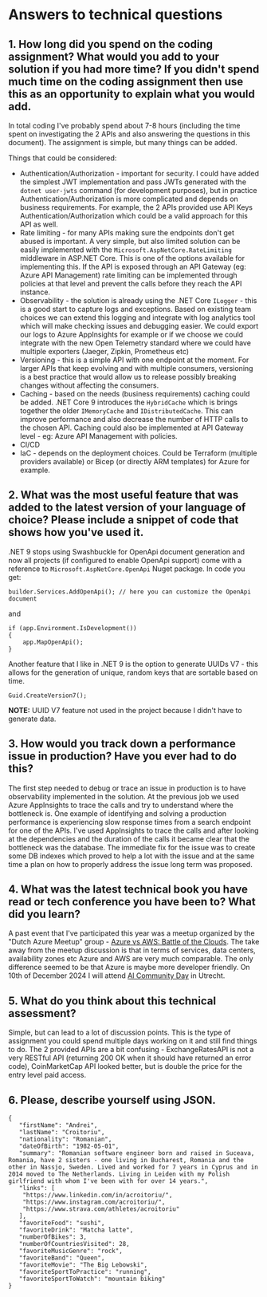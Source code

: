 # Answers to technical questions

## 1. How long did you spend on the coding assignment? What would you add to your solution if you had more time? If you didn't spend much time on the coding assignment then use this as an opportunity to explain what you would add.
In total coding I've probably spend about 7-8 hours (including the time spent on investigating the 2 APIs and also answering the questions in this document). The assignment is simple, but many things can be added.

Things that could be considered:
- Authentication/Authorization - important for security. I could have added the simplest JWT implementation and pass JWTs generated with the `dotnet user-jwts` command (for development purposes), but in practice Authentication/Authorization is more complicated and depends on business requirements. For example, the 2 APIs provided use API Keys Authentication/Authorization which could be a valid approach for this API as well.
-  Rate limiting - for many APIs making sure the endpoints don't get abused is important. A very simple, but also limited solution can be easily implemented with the `Microsoft.AspNetCore.RateLimiting` middleware in ASP.NET Core. This is one of the options available for implementing this. If the API is exposed through an API Gateway (eg: Azure API Management) rate limiting can be implemented through policies at that level and prevent the calls before they reach the API instance.					
- Observability - the solution is already using the .NET Core `ILogger` - this is a good start to capture logs and exceptions. Based on existing team choices we can extend this logging and integrate with log analytics tool which will make checking issues and debugging easier. We could export our logs to Azure AppInsights for example or if we choose we could integrate with the new Open Telemetry standard where we could have multiple exporters (Jaeger, Zipkin, Prometheus etc)  
- Versioning - this is a simple API with one endpoint at the moment. For larger APIs that keep evolving and with multiple consumers, versioning is a best practice that would allow us to release possibly breaking changes without affecting the consumers.
- Caching - based on the needs (business requirements) caching could be added. .NET Core 9 introduces the `HybridCache` which is brings together the older `IMemoryCache` and `IDistributedCache`. This can improve performance and also decrease the number of HTTP calls to the chosen API. Caching could also be implemented at API Gateway level - eg: Azure API Management with policies.
- CI/CD
- IaC - depends on the deployment choices. Could be Terraform (multiple providers available) or Bicep (or directly ARM templates) for Azure for example. 


## 2. What was the most useful feature that was added to the latest version of your language of choice? Please include a snippet of code that shows how you've used it.
.NET 9 stops using Swashbuckle for OpenApi document generation and now all projects (if configured to enable OpenApi support) come with a reference to `Microsoft.AspNetCore.OpenApi` Nuget package. In code you get:

```
builder.Services.AddOpenApi(); // here you can customize the OpenApi document
```

and

```
if (app.Environment.IsDevelopment())
{
    app.MapOpenApi();
}
```

Another feature that I like in .NET 9 is the option to generate UUIDs V7 - this allows for the generation of unique, random keys that are sortable based on time.

```
Guid.CreateVersion7();
```

**NOTE:** UUID V7 feature not used in the project because I didn't have to generate data.

## 3. How would you track down a performance issue in production? Have you ever had to do this?
The first step needed to debug or trace an issue in production is to have observability implemented in the solution.
At the previous job we used Azure AppInsights to trace the calls and try to understand where the bottleneck is.
One example of identifying and solving a production performance is experiencing slow response times from a search endpoint for one of the APIs.
I've used AppInsights to trace the calls and after looking at the dependencies and the duration of the calls it became clear that the bottleneck was the database. The immediate fix for the issue was to create some DB indexes which proved to help a lot with the issue and at the same time a plan on how to properly address the issue long term was proposed.

## 4. What was the latest technical book you have read or tech conference you have been to? What did you learn?
A past event that I've participated this year was a meetup organized by the "Dutch Azure Meetup" group - [Azure vs AWS: Battle of the Clouds](https://www.meetup.com/dutch-azure-meetup/events/300326315/).
The take away from the meetup discussion is that in terms of services, data centers, availability zones etc Azure and AWS are very much comparable.
The only difference seemed to be that Azure is maybe more developer friendly.
On 10th of December 2024 I will attend [AI Community Day](https://www.aicommunityday.nl/information/) in Utrecht.

## 5. What do you think about this technical assessment?
Simple, but can lead to a lot of discussion points. This is the type of assignment you could spend multiple days working on it and still find things to do.
The 2 provided APIs are a bit confusing - ExchangeRatesAPI is not a very RESTful API (returning 200 OK when it should have returned an error code), CoinMarketCap API looked better, but is double the price for the entry level paid access.


## 6. Please, describe yourself using JSON.

```
{
   "firstName": "Andrei",
   "lastName": "Croitoriu",
   "nationality": "Romanian",
   "dateOfBirth": "1982-05-01",
   "summary": "Romanian software engineer born and raised in Suceava, Romania, have 2 sisters - one living in Bucharest, Romania and the other in Nassjo, Sweden. Lived and worked for 7 years in Cyprus and in 2014 moved to The Netherlands. Living in Leiden with my Polish girlfriend with whom I've been with for over 14 years.",
   "links": [   
	"https://www.linkedin.com/in/acroitoriu/",
	"https://www.instagram.com/acroitoriu/",
	"https://www.strava.com/athletes/acroitoriu"
   ],
   "favoriteFood": "sushi",
   "favoriteDrink": "Matcha latte",
   "numberOfBikes": 3,
   "numberOfCountriesVisited": 28,
   "favoriteMusicGenre": "rock",
   "favoriteBand": "Queen",
   "favoriteMovie": "The Big Lebowski",
   "favoriteSportToPractice": "running",
   "favoriteSportToWatch": "mountain biking"   
}
```